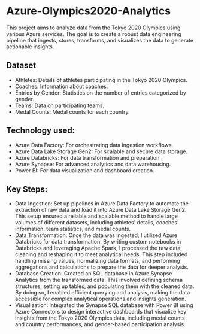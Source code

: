 # Azure-Olympics2020-Analytics

This project aims to analyze data from the Tokyo 2020 Olympics using various Azure services. The goal is to create a robust data engineering pipeline that ingests, stores, transforms, and visualizes the data to generate actionable insights.

## Dataset
- Athletes: Details of athletes participating in the Tokyo 2020 Olympics.
- Coaches: Information about coaches.
- Entries by Gender: Statistics on the number of entries categorized by gender.
- Teams: Data on participating teams.
- Medal Counts: Medal counts for each country.

## Technology used:
- Azure Data Factory: For orchestrating data ingestion workflows.
- Azure Data Lake Storage Gen2: For scalable and secure data storage.
- Azure Databricks: For data transformation and preparation.
- Azure Synapse: For advanced analytics and data warehousing.
- Power BI: For data visualization and dashboard creation.

## Key Steps:

- Data Ingestion: Set up pipelines in Azure Data Factory to automate the extraction of raw data and load it into Azure Data Lake Storage Gen2. This setup ensured a reliable and scalable method to handle large volumes of different datasets, including athletes' details, coaches' information, team statistics, and medal counts.
- Data Transformation: Once the data was ingested, I utilized Azure Databricks for data transformation. By writing custom notebooks in Databricks and leveraging Apache Spark, I processed the raw data, cleaning and reshaping it to meet analytical needs. This step included handling missing values, normalizing data formats, and performing aggregations and calculations to prepare the data for deeper analysis.
- Database Creation: Created an SQL database in Azure Synapse Analytics from the transformed data. This involved defining schema structures, setting up tables, and populating them with the cleaned data. By doing so, I enabled efficient querying and analysis, making the data accessible for complex analytical operations and insights generation.
- Visualization: Integrated the Synapse SQL database with Power BI using Azure Connectors to design interactive dashboards that visualize key insights from the Tokyo 2020 Olympics data, including medal counts and country performances, and gender-based participation analysis.

